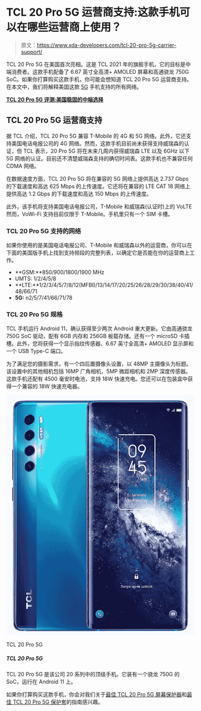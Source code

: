 # TCL 20 Pro 5G 运营商支持:这款手机可以在哪些运营商上使用？

> 原文：<https://www.xda-developers.com/tcl-20-pro-5g-carrier-support/>

TCL 20 Pro 5G 在美国首次亮相。这是 TCL 2021 年的旗舰手机，它的目标是中端消费者。这款手机配备了 6.67 英寸全高清+ AMOLED 屏幕和高通骁龙 750G SoC。如果你打算购买这款手机，你可能会想知道 TCL 20 Pro 5G 运营商支持。在本文中，我们将解释美国这款 [5G](https://www.xda-developers.com/5g/) 手机支持的所有网络。

**[TCL 20 Pro 5G 评测:美国稳固的中端选择](https://www.xda-developers.com/tcl-20-pro-5g-review/)**

## TCL 20 Pro 5G 运营商支持

据 TCL 介绍，TCL 20 Pro 5G 兼容 T-Mobile 的 4G 和 5G 网络。此外，它还支持美国电话电报公司的 4G 网络。然而，这款手机目前尚未获得支持威瑞森的认证，但 TCL 表示，20 Pro 5G 将在未来几周内获得威瑞森 LTE 以及 6GHz 以下 5G 网络的认证。目前还不清楚威瑞森支持的确切时间表。这款手机也不兼容任何 CDMA 网络。

在数据速度方面，TCL 20 Pro 5G 将在兼容的 5G 网络上提供高达 2.737 Gbps 的下载速度和高达 625 Mbps 的上传速度。它还将在兼容的 LTE CAT 18 网络上提供高达 1.2 Gbps 的下载速度和高达 150 Mbps 的上传速度。

此外，该手机将支持美国电话电报公司，T-Mobile 和威瑞森(认证时)上的 VoLTE 然而，VoWi-Fi 支持目前仅限于 T-Mobile。手机里只有一个 SIM 卡槽。

### TCL 20 Pro 5G 支持的网络

如果你使用的是美国电话电报公司、T-Mobile 和威瑞森以外的运营商，你可以在下面的美国版手机上找到支持频段的完整列表，以确定它是否能在你的运营商上工作。

*   **GSM:**850/900/1800/1900 MHz
*   UMTS: 1/2/4/5/8
*   **LTE:**1/2/3/4/5/7/8/12(MFBI)/13/14/17/20/25/26/28/29/30/38/40/41/48/66/71
*   **5G:** n2/5/7/41/66/71/78

### TCL 20 Pro 5G 规格

TCL 手机运行 Android 11，确认获得至少两次 Android 重大更新。它由高通骁龙 750G SoC 驱动，配有 6GB 内存和 256GB 板载存储。还有一个 microSD 卡插槽。此外，您将获得一个显示指纹传感器、6.67 英寸全高清+ AMOLED 显示屏和一个 USB Type-C 端口。

为了满足您的摄影需求，有一个四后置摄像头设置，以 48MP 主摄像头为标题。该设置中的其他相机包括 16MP 广角相机，5MP 微距相机和 2MP 深度传感器。这款手机还配有 4500 毫安时电池，支持 18W 快速充电。您还可以在包装盒中获得一个兼容的 18W 快速充电器。

 <picture>![The TCL 20 Pro 5G retails for $499 and brings excellent value to the table with a Snapdragon 750G, quad cameras on the back, a stunning display, up to 256 GB of storage, and 5G support. It's a fan favorite on Amazon, and we can see why.](img/22420014efbd00bd744d9fc38531e80e.png)</picture> 

TCL 20 Pro 5G

##### TCL 20 Pro 5G

TCL 20 Pro 5G 是该公司 20 系列中的顶级手机。它装有一个骁龙 750G 的 SoC，运行在 Android 11 上。

如果你打算购买这款手机，你会对我们关于[最佳 TCL 20 Pro 5G 屏幕保护器](https://www.xda-developers.com/best-tcl-20-pro-5g-screen-protector/)和[最佳 TCL 20 Pro 5G 保护套](https://www.xda-developers.com/best-tcl-20-pro-5g-cases/)的指南感兴趣。